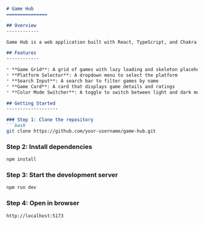 

```markdown
# Game Hub
===============

## Overview
------------

Game Hub is a web application built with React, TypeScript, and Chakra UI. It allows users to browse and search for games, filter by platform, and view game details.

## Features
------------

* **Game Grid**: A grid of games with lazy loading and skeleton placeholders
* **Platform Selector**: A dropdown menu to select the platform
* **Search Input**: A search bar to filter games by name
* **Game Card**: A card that displays game details and ratings
* **Color Mode Switcher**: A toggle to switch between light and dark mode

## Getting Started
-------------------

### Step 1: Clone the repository
```bash
git clone https://github.com/your-username/game-hub.git
```

### Step 2: Install dependencies
```bash
npm install
```
### Step 3: Start the development server
```bash
npm run dev
```
### Step 4: Open in browser
```bash
http://localhost:5173
```

